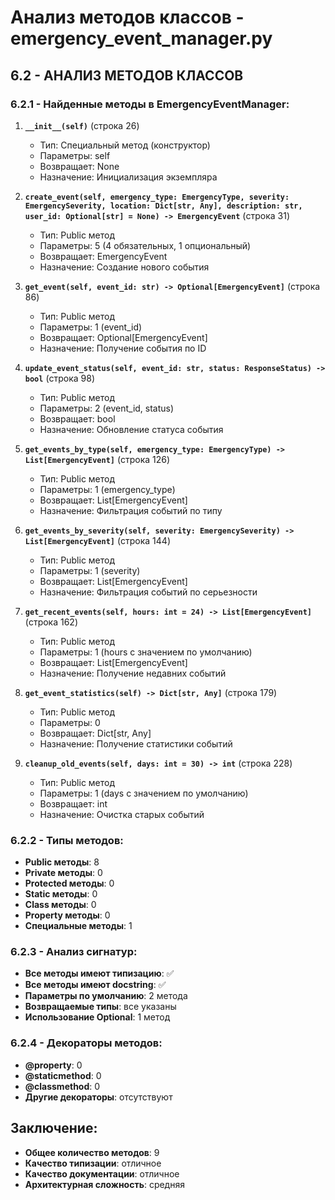 # Анализ методов классов - emergency_event_manager.py

## 6.2 - АНАЛИЗ МЕТОДОВ КЛАССОВ

### 6.2.1 - Найденные методы в EmergencyEventManager:

1. **`__init__(self)`** (строка 26)
   - Тип: Специальный метод (конструктор)
   - Параметры: self
   - Возвращает: None
   - Назначение: Инициализация экземпляра

2. **`create_event(self, emergency_type: EmergencyType, severity: EmergencySeverity, location: Dict[str, Any], description: str, user_id: Optional[str] = None) -> EmergencyEvent`** (строка 31)
   - Тип: Public метод
   - Параметры: 5 (4 обязательных, 1 опциональный)
   - Возвращает: EmergencyEvent
   - Назначение: Создание нового события

3. **`get_event(self, event_id: str) -> Optional[EmergencyEvent]`** (строка 86)
   - Тип: Public метод
   - Параметры: 1 (event_id)
   - Возвращает: Optional[EmergencyEvent]
   - Назначение: Получение события по ID

4. **`update_event_status(self, event_id: str, status: ResponseStatus) -> bool`** (строка 98)
   - Тип: Public метод
   - Параметры: 2 (event_id, status)
   - Возвращает: bool
   - Назначение: Обновление статуса события

5. **`get_events_by_type(self, emergency_type: EmergencyType) -> List[EmergencyEvent]`** (строка 126)
   - Тип: Public метод
   - Параметры: 1 (emergency_type)
   - Возвращает: List[EmergencyEvent]
   - Назначение: Фильтрация событий по типу

6. **`get_events_by_severity(self, severity: EmergencySeverity) -> List[EmergencyEvent]`** (строка 144)
   - Тип: Public метод
   - Параметры: 1 (severity)
   - Возвращает: List[EmergencyEvent]
   - Назначение: Фильтрация событий по серьезности

7. **`get_recent_events(self, hours: int = 24) -> List[EmergencyEvent]`** (строка 162)
   - Тип: Public метод
   - Параметры: 1 (hours с значением по умолчанию)
   - Возвращает: List[EmergencyEvent]
   - Назначение: Получение недавних событий

8. **`get_event_statistics(self) -> Dict[str, Any]`** (строка 179)
   - Тип: Public метод
   - Параметры: 0
   - Возвращает: Dict[str, Any]
   - Назначение: Получение статистики событий

9. **`cleanup_old_events(self, days: int = 30) -> int`** (строка 228)
   - Тип: Public метод
   - Параметры: 1 (days с значением по умолчанию)
   - Возвращает: int
   - Назначение: Очистка старых событий

### 6.2.2 - Типы методов:
- **Public методы**: 8
- **Private методы**: 0
- **Protected методы**: 0
- **Static методы**: 0
- **Class методы**: 0
- **Property методы**: 0
- **Специальные методы**: 1

### 6.2.3 - Анализ сигнатур:
- **Все методы имеют типизацию**: ✅
- **Все методы имеют docstring**: ✅
- **Параметры по умолчанию**: 2 метода
- **Возвращаемые типы**: все указаны
- **Использование Optional**: 1 метод

### 6.2.4 - Декораторы методов:
- **@property**: 0
- **@staticmethod**: 0
- **@classmethod**: 0
- **Другие декораторы**: отсутствуют

## Заключение:
- **Общее количество методов**: 9
- **Качество типизации**: отличное
- **Качество документации**: отличное
- **Архитектурная сложность**: средняя